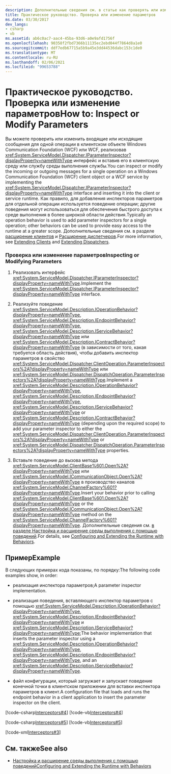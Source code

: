 ```yaml
---
description: Дополнительные сведения см. в статье как проверять или изменять параметры.
title: Практическое руководство. Проверка или изменение параметров
ms.date: 03/30/2017
dev_langs:
- csharp
- vb
ms.assetid: ab6c0ac7-aac4-45ba-93d6-a0e9afd1756f
ms.openlocfilehash: 90358f2fbd7366b11135ec2ebd044f7864d8a1e0
ms.sourcegitcommit: ddf7edb67715a5b9a45e3dd44536dabc153c1de0
ms.translationtype: MT
ms.contentlocale: ru-RU
ms.lasthandoff: 02/06/2021
ms.locfileid: "99653788"
---
```

# <a name="how-to-inspect-or-modify-parameters"></a><span data-ttu-id="c7c08-103">Практическое руководство. Проверка или изменение параметров</span><span class="sxs-lookup"><span data-stu-id="c7c08-103">How to: Inspect or Modify Parameters</span></span>

<span data-ttu-id="c7c08-104">Вы можете проверить или изменить входящие или исходящие сообщения для одной операции в клиентском объекте Windows Communication Foundation (WCF) или WCF, реализовав <xref:System.ServiceModel.Dispatcher.IParameterInspector?displayProperty=nameWithType> интерфейс и вставив его в клиентскую среду или службу среды выполнения службы.</span><span class="sxs-lookup"><span data-stu-id="c7c08-104">You can inspect or modify the incoming or outgoing messages for a single operation on a Windows Communication Foundation (WCF) client object or a WCF service by implementing the <xref:System.ServiceModel.Dispatcher.IParameterInspector?displayProperty=nameWithType> interface and inserting it into the client or service runtime.</span></span> <span data-ttu-id="c7c08-105">Как правило, для добавления инспекторов параметров для отдельной операции используется поведение операции; другие поведения могут использоваться для обеспечения быстрого доступа к среде выполнения в более широкой области действия.</span><span class="sxs-lookup"><span data-stu-id="c7c08-105">Typically an operation behavior is used to add parameter inspectors for a single operation; other behaviors can be used to provide easy access to the runtime at a greater scope.</span></span> <span data-ttu-id="c7c08-106">Дополнительные сведения см. в разделе [расширение клиентов](extending-clients.md) и [Расширение диспетчеров](extending-dispatchers.md).</span><span class="sxs-lookup"><span data-stu-id="c7c08-106">For more information, see [Extending Clients](extending-clients.md) and [Extending Dispatchers](extending-dispatchers.md).</span></span>  
  
### <a name="inspecting-or-modifying-parameters"></a><span data-ttu-id="c7c08-107">Проверка или изменение параметров</span><span class="sxs-lookup"><span data-stu-id="c7c08-107">Inspecting or Modifying Parameters</span></span>  
  
1. <span data-ttu-id="c7c08-108">Реализовать интерфейс <xref:System.ServiceModel.Dispatcher.IParameterInspector?displayProperty=nameWithType>.</span><span class="sxs-lookup"><span data-stu-id="c7c08-108">Implement the <xref:System.ServiceModel.Dispatcher.IParameterInspector?displayProperty=nameWithType> interface.</span></span>  
  
2. <span data-ttu-id="c7c08-109">Реализуйте поведение <xref:System.ServiceModel.Description.IOperationBehavior?displayProperty=nameWithType>, <xref:System.ServiceModel.Description.IEndpointBehavior?displayProperty=nameWithType>, <xref:System.ServiceModel.Description.IServiceBehavior?displayProperty=nameWithType> или <xref:System.ServiceModel.Description.IContractBehavior?displayProperty=nameWithType> (в зависимости от того, какая требуется область действия), чтобы добавить инспектор параметров в свойство <xref:System.ServiceModel.Dispatcher.ClientOperation.ParameterInspectors%2A?displayProperty=nameWithType> или <xref:System.ServiceModel.Dispatcher.DispatchOperation.ParameterInspectors%2A?displayProperty=nameWithType>.</span><span class="sxs-lookup"><span data-stu-id="c7c08-109">Implement a <xref:System.ServiceModel.Description.IOperationBehavior?displayProperty=nameWithType>, <xref:System.ServiceModel.Description.IEndpointBehavior?displayProperty=nameWithType>, <xref:System.ServiceModel.Description.IServiceBehavior?displayProperty=nameWithType> or <xref:System.ServiceModel.Description.IContractBehavior?displayProperty=nameWithType> (depending upon the required scope) to add your parameter inspector to either the <xref:System.ServiceModel.Dispatcher.ClientOperation.ParameterInspectors%2A?displayProperty=nameWithType> or <xref:System.ServiceModel.Dispatcher.DispatchOperation.ParameterInspectors%2A?displayProperty=nameWithType> properties.</span></span>  
  
3. <span data-ttu-id="c7c08-110">Вставьте поведение до вызова метода <xref:System.ServiceModel.ClientBase%601.Open%2A?displayProperty=nameWithType> или <xref:System.ServiceModel.ICommunicationObject.Open%2A?displayProperty=nameWithType> в производство каналов <xref:System.ServiceModel.ChannelFactory%601?displayProperty=nameWithType>.</span><span class="sxs-lookup"><span data-stu-id="c7c08-110">Insert your behavior prior to calling <xref:System.ServiceModel.ClientBase%601.Open%2A?displayProperty=nameWithType> or the <xref:System.ServiceModel.ICommunicationObject.Open%2A?displayProperty=nameWithType> method on the <xref:System.ServiceModel.ChannelFactory%601?displayProperty=nameWithType>.</span></span> <span data-ttu-id="c7c08-111">Дополнительные сведения см. [в разделе Настройка и расширение среды выполнения с помощью поведений](configuring-and-extending-the-runtime-with-behaviors.md).</span><span class="sxs-lookup"><span data-stu-id="c7c08-111">For details, see [Configuring and Extending the Runtime with Behaviors](configuring-and-extending-the-runtime-with-behaviors.md).</span></span>  
  
## <a name="example"></a><span data-ttu-id="c7c08-112">Пример</span><span class="sxs-lookup"><span data-stu-id="c7c08-112">Example</span></span>  

 <span data-ttu-id="c7c08-113">В следующих примерах кода показаны, по порядку:</span><span class="sxs-lookup"><span data-stu-id="c7c08-113">The following code examples show, in order:</span></span>  
  
- <span data-ttu-id="c7c08-114">реализация инспектора параметров;</span><span class="sxs-lookup"><span data-stu-id="c7c08-114">A parameter inspector implementation.</span></span>  
  
- <span data-ttu-id="c7c08-115">реализация поведения, вставляющего инспектор параметров с помощью <xref:System.ServiceModel.Description.IOperationBehavior?displayProperty=nameWithType>, <xref:System.ServiceModel.Description.IEndpointBehavior?displayProperty=nameWithType> и <xref:System.ServiceModel.Description.IServiceBehavior?displayProperty=nameWithType>;</span><span class="sxs-lookup"><span data-stu-id="c7c08-115">The behavior implementation that inserts the parameter inspector using a <xref:System.ServiceModel.Description.IOperationBehavior?displayProperty=nameWithType>, <xref:System.ServiceModel.Description.IEndpointBehavior?displayProperty=nameWithType>, and an <xref:System.ServiceModel.Description.IServiceBehavior?displayProperty=nameWithType>.</span></span>  
  
- <span data-ttu-id="c7c08-116">файл конфигурации, который загружает и запускает поведение конечной точки в клиентском приложении для вставки инспектора параметров в клиент.</span><span class="sxs-lookup"><span data-stu-id="c7c08-116">A configuration file that loads and runs the endpoint behavior in a client application to insert the parameter inspector on the client.</span></span>  
  
 [!code-csharp[Interceptors#4](../../../../samples/snippets/csharp/VS_Snippets_CFX/interceptors/cs/interceptors.cs#4)]
 [!code-vb[Interceptors#4](../../../../samples/snippets/visualbasic/VS_Snippets_CFX/interceptors/vb/interceptors.vb#4)]  
  
 [!code-csharp[Interceptors#5](../../../../samples/snippets/csharp/VS_Snippets_CFX/interceptors/cs/insertingbehaviors.cs#5)]
 [!code-vb[Interceptors#5](../../../../samples/snippets/visualbasic/VS_Snippets_CFX/interceptors/vb/insertingbehaviors.vb#5)]  
  
 [!code-xml[Interceptors#3](../../../../samples/snippets/csharp/VS_Snippets_CFX/interceptors/cs/client.exe.config#3)]  
  
## <a name="see-also"></a><span data-ttu-id="c7c08-117">См. также</span><span class="sxs-lookup"><span data-stu-id="c7c08-117">See also</span></span>

- [<span data-ttu-id="c7c08-118">Настройка и расширение среды выполнения с помощью поведений</span><span class="sxs-lookup"><span data-stu-id="c7c08-118">Configuring and Extending the Runtime with Behaviors</span></span>](configuring-and-extending-the-runtime-with-behaviors.md)
